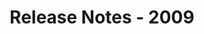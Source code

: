 ﻿---
title: Release Notes - 2009
second_title: Aspose.Words for JasperReports
articleTitle: Release Notes - 2009
linktitle: Release Notes - 2009
description: "Aspose.Words for JasperReports Release Notes - 2009 – learn about the latest updates and fixes."
type: docs
weight: 100
url: /jasperreports/release-notes-2009/
---


